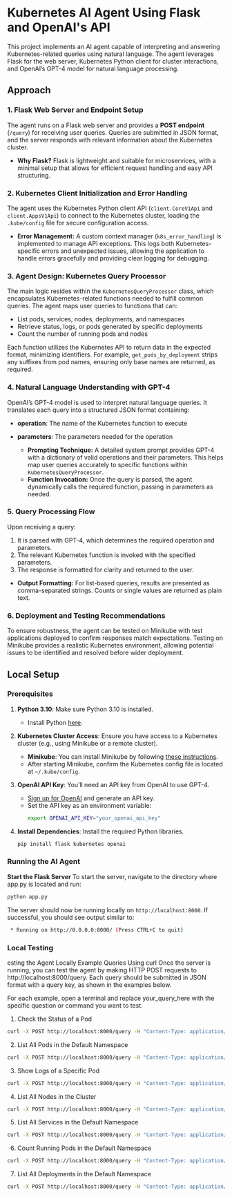 # Kubernetes AI Agent Using Flask and OpenAI's API

This project implements an AI agent capable of interpreting and answering Kubernetes-related queries using natural language. The agent leverages Flask for the web server, Kubernetes Python client for cluster interactions, and OpenAI’s GPT-4 model for natural language processing.

## Approach

### 1. Flask Web Server and Endpoint Setup
The agent runs on a Flask web server and provides a **POST endpoint** (`/query`) for receiving user queries. Queries are submitted in JSON format, and the server responds with relevant information about the Kubernetes cluster.

- **Why Flask?** Flask is lightweight and suitable for microservices, with a minimal setup that allows for efficient request handling and easy API structuring.

### 2. Kubernetes Client Initialization and Error Handling
The agent uses the Kubernetes Python client API (`client.CoreV1Api` and `client.AppsV1Api`) to connect to the Kubernetes cluster, loading the `.kube/config` file for secure configuration access.

- **Error Management:** A custom context manager (`k8s_error_handling`) is implemented to manage API exceptions. This logs both Kubernetes-specific errors and unexpected issues, allowing the application to handle errors gracefully and providing clear logging for debugging.

### 3. Agent Design: Kubernetes Query Processor
The main logic resides within the `KubernetesQueryProcessor` class, which encapsulates Kubernetes-related functions needed to fulfill common queries. The agent maps user queries to functions that can:

- List pods, services, nodes, deployments, and namespaces
- Retrieve status, logs, or pods generated by specific deployments
- Count the number of running pods and nodes

Each function utilizes the Kubernetes API to return data in the expected format, minimizing identifiers. For example, `get_pods_by_deployment` strips any suffixes from pod names, ensuring only base names are returned, as required.

### 4. Natural Language Understanding with GPT-4
OpenAI’s GPT-4 model is used to interpret natural language queries. It translates each query into a structured JSON format containing:

- **operation**: The name of the Kubernetes function to execute
- **parameters**: The parameters needed for the operation

   - **Prompting Technique:** A detailed system prompt provides GPT-4 with a dictionary of valid operations and their parameters. This helps map user queries accurately to specific functions within `KubernetesQueryProcessor`.
   - **Function Invocation:** Once the query is parsed, the agent dynamically calls the required function, passing in parameters as needed.

### 5. Query Processing Flow
Upon receiving a query:
1. It is parsed with GPT-4, which determines the required operation and parameters.
2. The relevant Kubernetes function is invoked with the specified parameters.
3. The response is formatted for clarity and returned to the user.

- **Output Formatting:** For list-based queries, results are presented as comma-separated strings. Counts or single values are returned as plain text.

### 6. Deployment and Testing Recommendations
To ensure robustness, the agent can be tested on Minikube with test applications deployed to confirm responses match expectations. Testing on Minikube provides a realistic Kubernetes environment, allowing potential issues to be identified and resolved before wider deployment.

## Local Setup

### Prerequisites
1. **Python 3.10**: Make sure Python 3.10 is installed.
   - Install Python [here](https://www.python.org/downloads/).
   
2. **Kubernetes Cluster Access**: Ensure you have access to a Kubernetes cluster (e.g., using Minikube or a remote cluster).
   - **Minikube**: You can install Minikube by following [these instructions](https://minikube.sigs.k8s.io/docs/start/).
   - After starting Minikube, confirm the Kubernetes config file is located at `~/.kube/config`.

3. **OpenAI API Key**: You’ll need an API key from OpenAI to use GPT-4.
   - [Sign up for OpenAI](https://platform.openai.com/) and generate an API key.
   - Set the API key as an environment variable:  
     ```bash
     export OPENAI_API_KEY="your_openai_api_key"
     ```

4. **Install Dependencies**: Install the required Python libraries.
   ```bash
   pip install flask kubernetes openai
   ```



### Running the AI Agent
**Start the Flask Server**
To start the server, navigate to the directory where app.py is located and run:

```bash
python app.py
```

The server should now be running locally on `http://localhost:8000`. If successful, you should see output similar to:

```bash
 * Running on http://0.0.0.0:8000/ (Press CTRL+C to quit)
```

### Local Testing
esting the Agent Locally
Example Queries Using curl
Once the server is running, you can test the agent by making HTTP POST requests to http://localhost:8000/query. Each query should be submitted in JSON format with a query key, as shown in the examples below.

For each example, open a terminal and replace your_query_here with the specific question or command you want to test.

1. Check the Status of a Pod

```bash
curl -X POST http://localhost:8000/query -H "Content-Type: application/json" -d '{"query": "What is the status of the pod named nginx?"}'
```

2. List All Pods in the Default Namespace

```bash
curl -X POST http://localhost:8000/query -H "Content-Type: application/json" -d '{"query": "List all pods in the default namespace"}'
```

3. Show Logs of a Specific Pod

```bash
curl -X POST http://localhost:8000/query -H "Content-Type: application/json" -d '{"query": "Show me logs for pod nginx"}'
```

4. List All Nodes in the Cluster

```bash
curl -X POST http://localhost:8000/query -H "Content-Type: application/json" -d '{"query": "List all nodes in the cluster"}'
```

5. List All Services in the Default Namespace

```bash
curl -X POST http://localhost:8000/query -H "Content-Type: application/json" -d '{"query": "List all services in the default namespace"}'
```

6. Count Running Pods in the Default Namespace

```bash
curl -X POST http://localhost:8000/query -H "Content-Type: application/json" -d '{"query": "How many pods are running in the default namespace?"}'
```

7. List All Deployments in the Default Namespace

```bash
curl -X POST http://localhost:8000/query -H "Content-Type: application/json" -d '{"query": "List all deployments in the default namespace"}'
```




